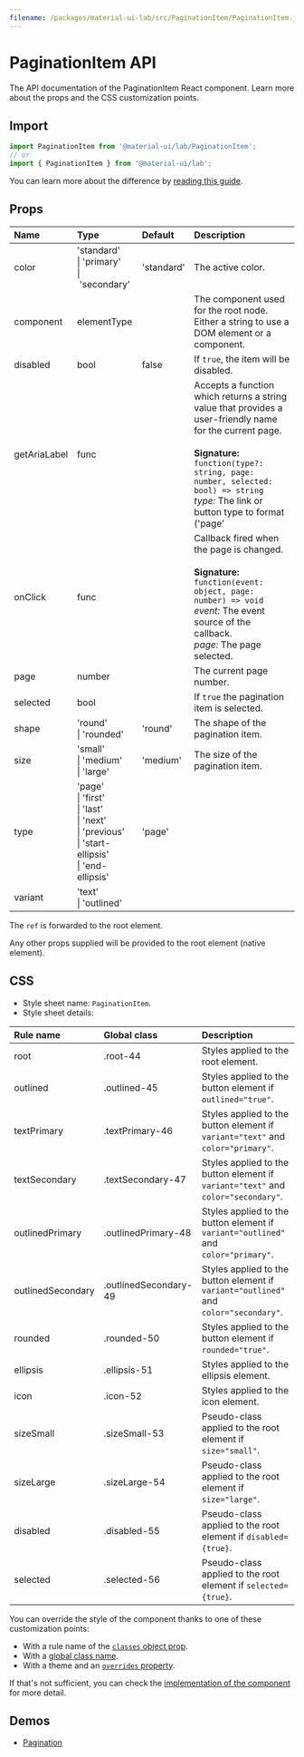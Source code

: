 ```yaml
---
filename: /packages/material-ui-lab/src/PaginationItem/PaginationItem.js
---
```


<!--- This documentation is automatically generated, do not try to edit it. -->

# PaginationItem API

<p class="description">The API documentation of the PaginationItem React component. Learn more about the props and the CSS customization points.</p>

## Import

```js
import PaginationItem from '@material-ui/lab/PaginationItem';
// or
import { PaginationItem } from '@material-ui/lab';
```

You can learn more about the difference by [reading this guide](/guides/minimizing-bundle-size/).



## Props

| Name | Type | Default | Description |
|:-----|:-----|:--------|:------------|
| <span class="prop-name">color</span> | <span class="prop-type">'standard'<br>&#124;&nbsp;'primary'<br>&#124;&nbsp;'secondary'</span> | <span class="prop-default">'standard'</span> | The active color. |
| <span class="prop-name">component</span> | <span class="prop-type">elementType</span> |  | The component used for the root node. Either a string to use a DOM element or a component. |
| <span class="prop-name">disabled</span> | <span class="prop-type">bool</span> | <span class="prop-default">false</span> | If `true`, the item will be disabled. |
| <span class="prop-name">getAriaLabel</span> | <span class="prop-type">func</span> |  | Accepts a function which returns a string value that provides a user-friendly name for the current page.<br><br>**Signature:**<br>`function(type?: string, page: number, selected: bool) => string`<br>*type:* The link or button type to format ('page' | 'first' | 'last' | 'next' | 'previous').<br>*page:* The page number to format.<br>*selected:* If true, the current page is selected. |
| <span class="prop-name">onClick</span> | <span class="prop-type">func</span> |  | Callback fired when the page is changed.<br><br>**Signature:**<br>`function(event: object, page: number) => void`<br>*event:* The event source of the callback.<br>*page:* The page selected. |
| <span class="prop-name">page</span> | <span class="prop-type">number</span> |  | The current page number. |
| <span class="prop-name">selected</span> | <span class="prop-type">bool</span> |  | If `true` the pagination item is selected. |
| <span class="prop-name">shape</span> | <span class="prop-type">'round'<br>&#124;&nbsp;'rounded'</span> | <span class="prop-default">'round'</span> | The shape of the pagination item. |
| <span class="prop-name">size</span> | <span class="prop-type">'small'<br>&#124;&nbsp;'medium'<br>&#124;&nbsp;'large'</span> | <span class="prop-default">'medium'</span> | The size of the pagination item. |
| <span class="prop-name">type</span> | <span class="prop-type">'page'<br>&#124;&nbsp;'first'<br>&#124;&nbsp;'last'<br>&#124;&nbsp;'next'<br>&#124;&nbsp;'previous'<br>&#124;&nbsp;'start-ellipsis'<br>&#124;&nbsp;'end-ellipsis'</span> | <span class="prop-default">'page'</span> |  |
| <span class="prop-name">variant</span> | <span class="prop-type">'text'<br>&#124;&nbsp;'outlined'</span> |  |  |

The `ref` is forwarded to the root element.

Any other props supplied will be provided to the root element (native element).

## CSS

- Style sheet name: `PaginationItem`.
- Style sheet details:

| Rule name | Global class | Description |
|:-----|:-------------|:------------|
| <span class="prop-name">root</span> | <span class="prop-name">.root-44</span> | Styles applied to the root element.
| <span class="prop-name">outlined</span> | <span class="prop-name">.outlined-45</span> | Styles applied to the button element if `outlined="true"`.
| <span class="prop-name">textPrimary</span> | <span class="prop-name">.textPrimary-46</span> | Styles applied to the button element if `variant="text"` and `color="primary"`.
| <span class="prop-name">textSecondary</span> | <span class="prop-name">.textSecondary-47</span> | Styles applied to the button element if `variant="text"` and `color="secondary"`.
| <span class="prop-name">outlinedPrimary</span> | <span class="prop-name">.outlinedPrimary-48</span> | Styles applied to the button element if `variant="outlined"` and `color="primary"`.
| <span class="prop-name">outlinedSecondary</span> | <span class="prop-name">.outlinedSecondary-49</span> | Styles applied to the button element if `variant="outlined"` and `color="secondary"`.
| <span class="prop-name">rounded</span> | <span class="prop-name">.rounded-50</span> | Styles applied to the button element if `rounded="true"`.
| <span class="prop-name">ellipsis</span> | <span class="prop-name">.ellipsis-51</span> | Styles applied to the ellipsis element.
| <span class="prop-name">icon</span> | <span class="prop-name">.icon-52</span> | Styles applied to the icon element.
| <span class="prop-name">sizeSmall</span> | <span class="prop-name">.sizeSmall-53</span> | Pseudo-class applied to the root element if `size="small"`.
| <span class="prop-name">sizeLarge</span> | <span class="prop-name">.sizeLarge-54</span> | Pseudo-class applied to the root element if `size="large"`.
| <span class="prop-name">disabled</span> | <span class="prop-name">.disabled-55</span> | Pseudo-class applied to the root element if `disabled={true}`.
| <span class="prop-name">selected</span> | <span class="prop-name">.selected-56</span> | Pseudo-class applied to the root element if `selected={true}`.

You can override the style of the component thanks to one of these customization points:

- With a rule name of the [`classes` object prop](/customization/components/#overriding-styles-with-classes).
- With a [global class name](/customization/components/#overriding-styles-with-global-class-names).
- With a theme and an [`overrides` property](/customization/globals/#css).

If that's not sufficient, you can check the [implementation of the component](https://github.com/mui-org/material-ui/blob/master/packages/material-ui-lab/src/PaginationItem/PaginationItem.js) for more detail.

## Demos

- [Pagination](/components/pagination/)

